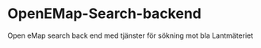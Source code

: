 OpenEMap-Search-backend
=======================

Open eMap search back end med tjänster för sökning mot bla Lantmäteriet
